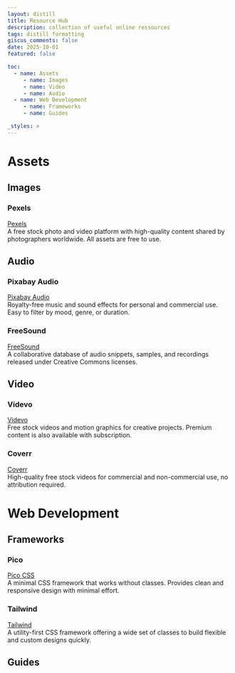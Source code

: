 ```yaml
---
layout: distill
title: Resource Hub
description: collection of useful online ressources
tags: distill formatting
giscus_comments: false
date: 2025-10-01
featured: false

toc:
  - name: Assets
     - name: Images
     - name: Video
     - name: Audio
  - name: Web Development
     - name: Frameworks
     - name: Guides

_styles: >
---
```

# Assets
## Images
### Pexels
[Pexels](https://www.pexels.com)  
A free stock photo and video platform with high-quality content shared by photographers worldwide. All assets are free to use.

## Audio
### Pixabay Audio
[Pixabay Audio](https://pixabay.com/music/)  
Royalty-free music and sound effects for personal and commercial use. Easy to filter by mood, genre, or duration.

### FreeSound
[FreeSound](https://freesound.org/)  
A collaborative database of audio snippets, samples, and recordings released under Creative Commons licenses.

## Video
### Videvo
[Videvo](https://www.videvo.net/)  
Free stock videos and motion graphics for creative projects. Premium content is also available with subscription.

### Coverr
[Coverr](https://coverr.co/)  
High-quality free stock videos for commercial and non-commercial use, no attribution required.

# Web Development

## Frameworks
### Pico
[Pico CSS](https://picocss.com/)  
A minimal CSS framework that works without classes. Provides clean and responsive design with minimal effort.

### Tailwind
[Tailwind](https://tailwindcss.com/)  
A utility-first CSS framework offering a wide set of classes to build flexible and custom designs quickly.

## Guides
